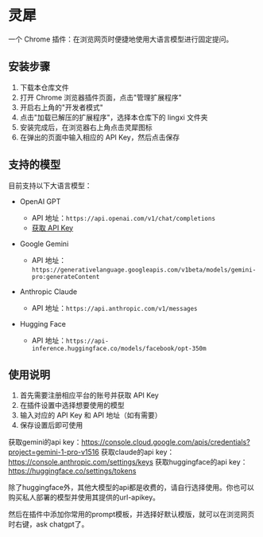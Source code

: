 # 灵犀

一个 Chrome 插件：在浏览网页时便捷地使用大语言模型进行固定提问。

## 安装步骤

1. 下载本仓库文件
2. 打开 Chrome 浏览器插件页面，点击"管理扩展程序"
3. 开启右上角的"开发者模式"
4. 点击"加载已解压的扩展程序"，选择本仓库下的 lingxi 文件夹
5. 安装完成后，在浏览器右上角点击灵犀图标
6. 在弹出的页面中输入相应的 API Key，然后点击保存

## 支持的模型

目前支持以下大语言模型：

- OpenAI GPT
  - API 地址：`https://api.openai.com/v1/chat/completions`
  - [获取 API Key](https://platform.openai.com/settings/organization/api-keys)

- Google Gemini
  - API 地址：`https://generativelanguage.googleapis.com/v1beta/models/gemini-pro:generateContent`

- Anthropic Claude
  - API 地址：`https://api.anthropic.com/v1/messages`

- Hugging Face
  - API 地址：`https://api-inference.huggingface.co/models/facebook/opt-350m`

## 使用说明

1. 首先需要注册相应平台的账号并获取 API Key
2. 在插件设置中选择想要使用的模型
3. 输入对应的 API Key 和 API 地址（如有需要）
4. 保存设置后即可使用

获取gemini的api key：https://console.cloud.google.com/apis/credentials?project=gemini-1-pro-v1516
获取claude的api key：https://console.anthropic.com/settings/keys
获取huggingface的api key：https://huggingface.co/settings/tokens

除了huggingface外，其他大模型的api都是收费的，请自行选择使用。你也可以购买私人部署的模型并使用其提供的url-apikey。

然后在插件中添加你常用的prompt模板，并选择好默认模版，就可以在浏览网页时右键，ask chatgpt了。

